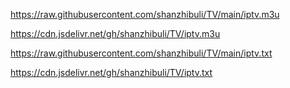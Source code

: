 


https://raw.githubusercontent.com/shanzhibuli/TV/main/iptv.m3u

https://cdn.jsdelivr.net/gh/shanzhibuli/TV/iptv.m3u

https://raw.githubusercontent.com/shanzhibuli/TV/main/iptv.txt

https://cdn.jsdelivr.net/gh/shanzhibuli/TV/iptv.txt






